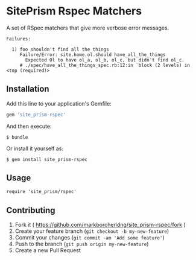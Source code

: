 # SitePrism Rspec Matchers

A set of RSpec matchers that give more verbose error messages.

```
Failures:

  1) foo shouldn't find all the things
     Failure/Error: site.home.ol.should have_all_the_things
       Expected Ol to have ol_a, ol_b, ol_c, but didn't find ol_c.
     # ./spec/have_all_the_things_spec.rb:12:in `block (2 levels) in <top (required)>
```


## Installation

Add this line to your application's Gemfile:

```ruby
gem 'site_prism-rspec'
```

And then execute:

    $ bundle

Or install it yourself as:

    $ gem install site_prism-rspec

## Usage

```
require 'site_prism/rspec'
```

## Contributing

1. Fork it ( https://github.com/markborcheridng/site_prism-rspec/fork )
2. Create your feature branch (`git checkout -b my-new-feature`)
3. Commit your changes (`git commit -am 'Add some feature'`)
4. Push to the branch (`git push origin my-new-feature`)
5. Create a new Pull Request
